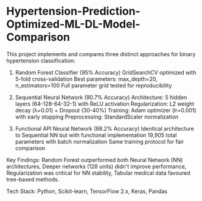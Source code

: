 # Hypertension-Prediction-Optimized-ML-DL-Model-Comparison

This project implements and compares three distinct approaches for binary hypertension classification:

1. Random Forest Classifier (95% Accuracy)
   GridSearchCV optimized with 5-fold cross-validation
   Best parameters: max_depth=20, n_estimators=100
   Full parameter grid tested for reproducibility

2. Sequential Neural Network (90.7% Accuracy)
   Architecture: 5 hidden layers (64-128-64-32-1) with ReLU activation
   Regularization: L2 weight decay (λ=0.01) + Dropout (30-40%)
   Training: Adam optimizer (lr=0.001) with early stopping
   Preprocessing: StandardScaler normalization

3. Functional API Neural Network (88.2% Accuracy)
   Identical architecture to Sequential NN but with functional implementation
   19,905 total parameters with batch normalization
   Same training protocol for fair comparison

Key Findings:
Random Forest outperformed both Neural Network (NN) architectures,
Deeper networks (128 units) didn't improve performance,
Regularization was critical for NN stability,
Tabular medical data favoured tree-based methods.

Tech Stack: Python, Scikit-learn, TensorFlow 2.x, Keras, Pandas

